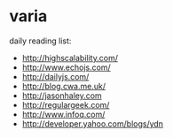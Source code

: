 varia
=====

daily reading list:

+ http://highscalability.com/
+ http://www.echojs.com/
+ http://dailyjs.com/
+ http://blog.cwa.me.uk/
+ http://jasonhaley.com
+ http://regulargeek.com/
+ http://www.infoq.com/
+ http://developer.yahoo.com/blogs/ydn
